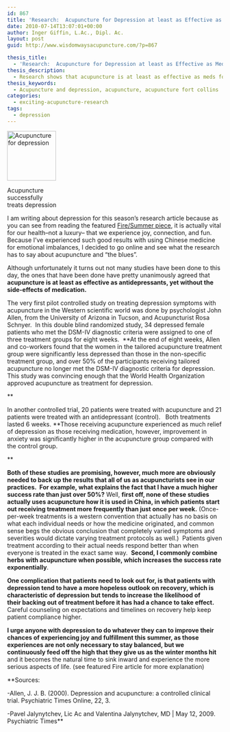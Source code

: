 ```yaml
---
id: 867
title: 'Research:  Acupuncture for Depression at least as Effective as Medication'
date: 2010-07-14T13:07:01+00:00
author: Inger Giffin, L.Ac., Dipl. Ac.
layout: post
guid: http://www.wisdomwaysacupuncture.com/?p=867

thesis_title:
  - 'Research:  Acupuncture for Depression at least as Effective as Medication'
thesis_description:
  - Research shows that acupuncture is at least as effective as meds for depression. For me, when combined with herbs it offers exceptional response.
thesis_keywords:
  - Acupuncture and depression, acupuncture, acupuncture fort collins
categories:
  - exciting-acupuncture-research
tags:
  - depression
---
```

<div id="attachment_930" style="width: 124px" class="wp-caption alignright">
  <a href="http://www.wisdomwaysacupuncture.com/wp-content/uploads/2010/07/Acupuncture-for-depression.jpg"><img class="size-full wp-image-930" title="Acupuncture for depression" src="http://www.wisdomwaysacupuncture.com/wp-content/uploads/2010/07/Acupuncture-for-depression.jpg" alt="Acupuncture for depression" width="114" height="116" /></a>
  
  <p class="wp-caption-text">
    Acupuncture successfully treats depression
  </p>
</div>

I am writing about depression for this season&#8217;s research article because as you can see from reading the featured [Fire/Summer piece](http://www.wisdomwaysacupuncture.com/2017/05/22/summer-is-here-time-to-nurture-your-heart-fire/), it is actually vital for our health&#8211;not a luxury&#8211; that we experience joy, connection, and fun.  Because I&#8217;ve experienced such good results with using Chinese medicine for emotional imbalances, I decided to go online and see what the research has to say about acupuncture and &#8220;the blues&#8221;.

Although unfortunately it turns out not many studies have been done to this day, the ones that have been done have pretty unanimously agreed that **acupuncture is at least as effective as antidepressants, yet without the side-effects of medication.**

The very first pilot controlled study on treating depression symptoms with acupuncture in the Western scientific world was done by psychologist John Allen, from the University of Arizona in Tucson, and Acupuncturist Rosa Schnyer.  In this double blind randomized study, 34 depressed female patients who met the DSM-IV diagnostic criteria were assigned to one of three treatment groups for eight weeks.  **At the end of eight weeks, Allen and co-workers found that the women in the tailored acupuncture treatment group were significantly less depressed than those in the non-specific treatment group, and over 50% of the participants receiving tailored acupuncture no longer met the DSM-IV diagnostic criteria for depression.  This study was convincing enough that the World Health Organization approved acupuncture as treatment for depression.
  
** 
  
In another controlled trial, 20 patients were treated with acupuncture and 21 patients were treated with an antidepressant (control).   Both treatments lasted 6 weeks. **Those receiving acupuncture experienced as much relief of depression as those receiving medication, however, improvement in anxiety was significantly higher in the acupuncture group compared with the control group.
  
** 
  
**Both of these studies are promising, however, much more are obviously needed to back up the results that all of us as acupuncturists see in our practices.  For example, what explains the fact that I have a much higher success rate than just over 50%?** Well, **first off, none of these studies actually uses acupuncture how it is used in China, in which patients start out receiving treatment more frequently than just once per week.** (Once-per-week treatments is a western convention that actually has no basis on what each individual needs or how the medicine originated, and common sense begs the obvious conclusion that completely varied symptoms and severities would dictate varying treatment protocols as well.)  Patients given treatment according to their actual needs respond better than when everyone is treated in the exact same way.  **Second, I commonly combine herbs with acupuncture when possible, which increases the success rate exponentially**.

**One complication that patients need to look out for, is that patients with depression tend to have a more hopeless outlook on recovery, which is characteristic of depression but tends to increase the likelihood of their backing out of treatment before it has had a chance to take effect.** Careful counseling on expectations and timelines on recovery help keep patient compliance higher.
  
**I urge anyone with depression to do whatever they can to improve their chances of experiencing joy and fulfillment this summer, as those experiences are not only necessary to stay balanced, but we continuously feed off the high that they give us as the winter months hit** and it becomes the natural time to sink inward and experience the more serious aspects of life. (see featured Fire article for more explanation)

**Sources:
  
-Allen, J. J. B. (2000). Depression and acupuncture: a controlled clinical trial. Psychiatric Times Online, 22, 3.
  
-Pavel Jalynytchev, Lic Ac and Valentina Jalynytchev, MD | May 12, 2009. Psychiatric Times**